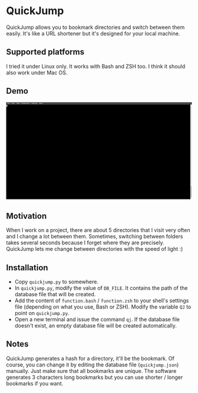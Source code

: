 QuickJump
=========

QuickJump allows you to bookmark directories and switch between them easily.
It's like a URL shortener but it's designed for your local machine.

Supported platforms
-------------------

I tried it under Linux only. It works with Bash and ZSH too. I think it
should also work under Mac OS.

Demo
----

![QuickJump in action](demo/demo.gif)

Motivation
----------

When I work on a project, there are about 5 directories that I visit very often
and I change a lot between them. Sometimes, switching between folders takes
several seconds because I forget where they are precisely. QuickJump lets me
change between directories with the speed of light :)

Installation
------------

* Copy `quickjump.py` to somewhere.
* In `quickjump.py`, modify the value of `DB_FILE`. It contains
  the path of the database file that will be created.
* Add the content of `function.bash` / `function.zsh` to your shell's
  settings file (depending on what you use, Bash or ZSH). Modify the
  variable `QJ` to point on `quickjump.py`.
* Open a new terminal and issue the command `qj`. If the database file
  doesn't exist, an empty database file will be created automatically.

Notes
-----

QuickJump generates a hash for a directory, it'll be the bookmark. Of course,
you can change it by editing the database file (`quickjump.json`) manually.
Just make sure that all bookmarks are unique. The software generates 3 characters
long bookmarks but you can use shorter / longer bookmarks if you want.
